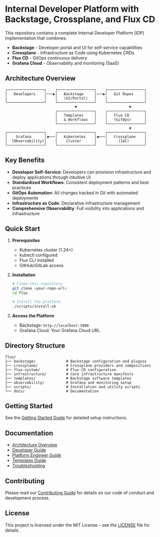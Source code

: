 # Internal Developer Platform with Backstage, Crossplane, and Flux CD

This repository contains a complete Internal Developer Platform (IDP) implementation that combines:

- **Backstage** - Developer portal and UI for self-service capabilities
- **Crossplane** - Infrastructure as Code using Kubernetes CRDs 
- **Flux CD** - GitOps continuous delivery
- **Grafana Cloud** - Observability and monitoring (SaaS)

## Architecture Overview

```
┌─────────────────┐    ┌─────────────────┐    ┌─────────────────┐
│   Developers    │───▶│   Backstage     │───▶│   Git Repos     │
│                 │    │   (UI/Portal)   │    │                 │
└─────────────────┘    └─────────────────┘    └─────────────────┘
                                ▼                        ▼
                       ┌─────────────────┐    ┌─────────────────┐
                       │   Templates     │    │   Flux CD       │
                       │   & Workflows   │    │   (GitOps)      │
                       └─────────────────┘    └─────────────────┘
                                                         ▼
┌─────────────────┐    ┌─────────────────┐    ┌─────────────────┐
│    Grafana      │◀───│   Kubernetes    │◀───│   Crossplane    │
│  (Observability)│    │    Cluster      │    │     (IaC)       │
└─────────────────┘    └─────────────────┘    └─────────────────┘
```

## Key Benefits

- **Developer Self-Service**: Developers can provision infrastructure and deploy applications through intuitive UI
- **Standardized Workflows**: Consistent deployment patterns and best practices
- **GitOps Automation**: All changes tracked in Git with automated deployments
- **Infrastructure as Code**: Declarative infrastructure management
- **Comprehensive Observability**: Full visibility into applications and infrastructure

## Quick Start

1. **Prerequisites**
   - Kubernetes cluster (1.24+)
   - kubectl configured
   - Flux CLI installed
   - GitHub/GitLab access

2. **Installation**
   ```bash
   # Clone this repository
   git clone <your-repo-url>
   cd flux

   # Install the platform
   ./scripts/install.sh
   ```

3. **Access the Platform**
   - Backstage: `http://localhost:3000`
   - Grafana Cloud: Your Grafana Cloud URL

## Directory Structure

```
flux/
├── backstage/              # Backstage configuration and plugins
├── crossplane/             # Crossplane providers and compositions
├── flux-system/            # Flux CD configuration
├── infrastructure/         # Core infrastructure manifests
├── templates/              # Backstage software templates
├── observability/          # Grafana and monitoring setup
├── scripts/                # Installation and utility scripts
└── docs/                   # Documentation
```

## Getting Started

See the [Getting Started Guide](docs/getting-started.md) for detailed setup instructions.

## Documentation

- [Architecture Overview](docs/architecture.md)
- [Developer Guide](docs/developer-guide.md)
- [Platform Engineer Guide](docs/platform-engineer-guide.md)
- [Templates Guide](docs/templates.md)
- [Troubleshooting](docs/troubleshooting.md)

## Contributing

Please read our [Contributing Guide](docs/contributing.md) for details on our code of conduct and development process.

## License

This project is licensed under the MIT License - see the [LICENSE](LICENSE) file for details.